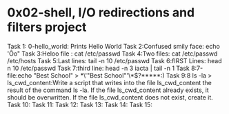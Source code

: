 # 0x02-shell, I/O redirections and filters project
Task 1: 0-hello_world: Prints Hello World
Task 2:Confused smily face: echo 'Ôo"
Task 3:Heloo file : cat /etc/passwd
Task 4:Two files: cat /etc/passwd /etc/hosts
Task 5:Last lines: tail -n 10 /etc/passwd
Task 6:fIRST Lines: head n 10 /etc/passwd
Task 7:third line: head -n 3 iacta | tail -n 1
Task 8:7-file:echo "Best School" > \*\\'"Best School"\'\\*$\?\*\*\*\*\*:)
Task 9:8 ls -la > ls_cwd_content:Write a script that writes into the file ls_cwd_content the result of the command ls -la. If the file ls_cwd_content already exists, it should be overwritten. If the file ls_cwd_content does not exist, create it.
Task 10:
Task 11:
Task 12:
Task 13:
Task 14:
Task 15:


